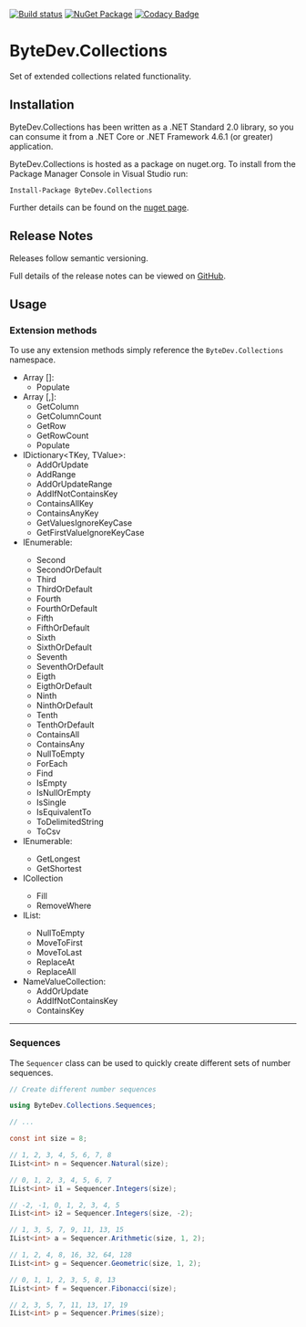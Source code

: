 [![Build status](https://ci.appveyor.com/api/projects/status/github/bytedev/ByteDev.Collections?branch=master&svg=true)](https://ci.appveyor.com/project/bytedev/ByteDev-Collections/branch/master)
[![NuGet Package](https://img.shields.io/nuget/v/ByteDev.Collections.svg)](https://www.nuget.org/packages/ByteDev.Collections)
[![Codacy Badge](https://api.codacy.com/project/badge/Grade/030a2d92bb2d4099962084f90dacfed0)](https://www.codacy.com/manual/ByteDev/ByteDev.Collections?utm_source=github.com&amp;utm_medium=referral&amp;utm_content=ByteDev/ByteDev.Collections&amp;utm_campaign=Badge_Grade)

# ByteDev.Collections

Set of extended collections related functionality.

## Installation

ByteDev.Collections has been written as a .NET Standard 2.0 library, so you can consume it from a .NET Core or .NET Framework 4.6.1 (or greater) application.

ByteDev.Collections is hosted as a package on nuget.org.  To install from the Package Manager Console in Visual Studio run:

`Install-Package ByteDev.Collections`

Further details can be found on the [nuget page](https://www.nuget.org/packages/ByteDev.Collections/).

## Release Notes

Releases follow semantic versioning.

Full details of the release notes can be viewed on [GitHub](https://github.com/ByteDev/ByteDev.Collections/blob/master/docs/RELEASE-NOTES.md).

## Usage

### Extension methods

To use any extension methods simply reference the `ByteDev.Collections` namespace.

- Array []:
  - Populate
- Array [,]:
  - GetColumn
  - GetColumnCount
  - GetRow
  - GetRowCount
  - Populate
- IDictionary<TKey, TValue>:
  - AddOrUpdate
  - AddRange
  - AddOrUpdateRange
  - AddIfNotContainsKey
  - ContainsAllKey
  - ContainsAnyKey
  - GetValuesIgnoreKeyCase
  - GetFirstValueIgnoreKeyCase
- IEnumerable<T>:
  - Second
  - SecondOrDefault
  - Third
  - ThirdOrDefault
  - Fourth
  - FourthOrDefault
  - Fifth
  - FifthOrDefault
  - Sixth
  - SixthOrDefault
  - Seventh
  - SeventhOrDefault
  - Eigth
  - EigthOrDefault
  - Ninth
  - NinthOrDefault
  - Tenth
  - TenthOrDefault
  - ContainsAll
  - ContainsAny
  - NullToEmpty
  - ForEach
  - Find
  - IsEmpty
  - IsNullOrEmpty
  - IsSingle
  - IsEquivalentTo
  - ToDelimitedString
  - ToCsv
- IEnumerable<string>:
  - GetLongest
  - GetShortest 
- ICollection<T>
  - Fill
  - RemoveWhere
- IList<T>: 
  - NullToEmpty
  - MoveToFirst
  - MoveToLast
  - ReplaceAt
  - ReplaceAll
- NameValueCollection: 
  - AddOrUpdate
  - AddIfNotContainsKey
  - ContainsKey

---

### Sequences

The `Sequencer` class can be used to quickly create different sets of number sequences.

```csharp
// Create different number sequences

using ByteDev.Collections.Sequences;

// ...

const int size = 8;

// 1, 2, 3, 4, 5, 6, 7, 8
IList<int> n = Sequencer.Natural(size);   

// 0, 1, 2, 3, 4, 5, 6, 7
IList<int> i1 = Sequencer.Integers(size);  

// -2, -1, 0, 1, 2, 3, 4, 5
IList<int> i2 = Sequencer.Integers(size, -2);

// 1, 3, 5, 7, 9, 11, 13, 15
IList<int> a = Sequencer.Arithmetic(size, 1, 2);

// 1, 2, 4, 8, 16, 32, 64, 128
IList<int> g = Sequencer.Geometric(size, 1, 2);

// 0, 1, 1, 2, 3, 5, 8, 13
IList<int> f = Sequencer.Fibonacci(size);

// 2, 3, 5, 7, 11, 13, 17, 19
IList<int> p = Sequencer.Primes(size);
```
